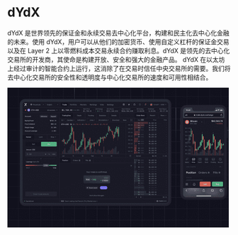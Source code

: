# dYdX

dYdX 是世界领先的保证金和永续交易去中心化平台，构建和民主化去中心化金融的未来。使用 dYdX，用户可以从他们的加密货币、使用自定义杠杆的保证金交易以及在 Layer 2 上以零燃料成本交易永续合约赚取利息。dYdX 是领先的去中心化交易所的开发商，其使命是构建开放、安全和强大的金融产品。 dYdX 在以太坊上经过审计的智能合约上运行，这消除了在交易时信任中央交易所的需要。我们将去中心化交易所的安全性和透明度与中心化交易所的速度和可用性相结合。

![dydx-dapp-defi-ethereum-image1-500x315_5eb8586b9486d324512390b0f6767b10](dydx-dapp-defi-ethereum-image1-500x315_5eb8586b9486d324512390b0f6767b10.png)


